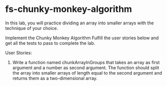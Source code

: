 # fs-chunky-monkey-algorithm

In this lab, you will practice dividing an array into smaller arrays with the technique of your choice.

Implement the Chunky Monkey Algorithm
Fulfill the user stories below and get all the tests to pass to complete the lab.

User Stories:

1.  Write a function named chunkArrayInGroups that takes an array as first argument and a number as second argument. The function should split the array into smaller arrays of length equal to the second argument and returns them as a two-dimensional array.
